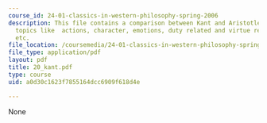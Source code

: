 ```yaml
---
course_id: 24-01-classics-in-western-philosophy-spring-2006
description: This file contains a comparison between Kant and Aristotle related to
  topics like  actions, character, emotions, duty related and virtue related language
  etc.
file_location: /coursemedia/24-01-classics-in-western-philosophy-spring-2006/a0d30c1623f7855164dcc6909f618d4e_20_kant.pdf
file_type: application/pdf
layout: pdf
title: 20_kant.pdf
type: course
uid: a0d30c1623f7855164dcc6909f618d4e

---
```

None